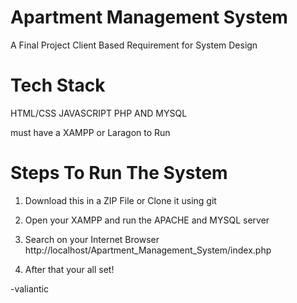 # Apartment Management System 
A Final Project Client Based Requirement for System Design 

# Tech Stack

HTML/CSS JAVASCRIPT PHP AND MYSQL 

must have a XAMPP or Laragon to Run 

# Steps To Run The System 

1. Download this in a ZIP File or Clone it using git
2. Open your XAMPP and run the APACHE and MYSQL server
3. Search on your Internet Browser 
http://localhost/Apartment_Management_System/index.php

4. After that your all set! 

-valiantic 
